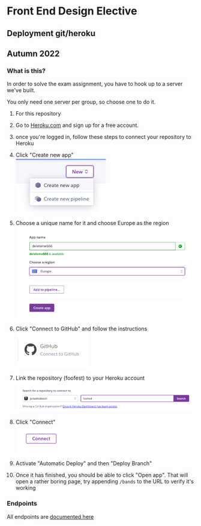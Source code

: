 # Front End Design Elective

## Deployment git/heroku

## Autumn 2022

### What is this?

In order to solve the exam assignment, you have to hook up to a server we've built.

You only need one server per group, so choose one to do it.

1. For this repository
2. Go to <a href="https://heroku.com">Heroku.com</a> and sign up for a free account.
3. once you're logged in, follow these steps to connect your repository to Heroku

4. Click "Create new app"<br>
   <img src="deployment/instructions1.png" alt="Create new app">
5. Choose a unique name for it and choose Europe as the region<br>
   <img src="deployment/instructions2.png" alt="Choose name and location">
6. Click "Connect to GitHub" and follow the instructions<br>
   <img src="deployment/instructions3.png" alt="Connect to GitHub">
7. Link the repository (foofest) to your Heroku account<br>
   <img src="deployment/instructions4.png" alt="Link your repository">
8. Click "Connect"<br>
   <img src="deployment/instructions5.png" alt="Connect">
9. Activate "Automatic Deploy" and then "Deploy Branch"
10. Once it has finished, you should be able to click "Open app". That will open a rather boring page, try appending `/bands` to the URL to verify it's working

### Endpoints

All endpoints are [documented here](https://jonasholbech.github.io/Foofest-Exam-API-Docs/)
